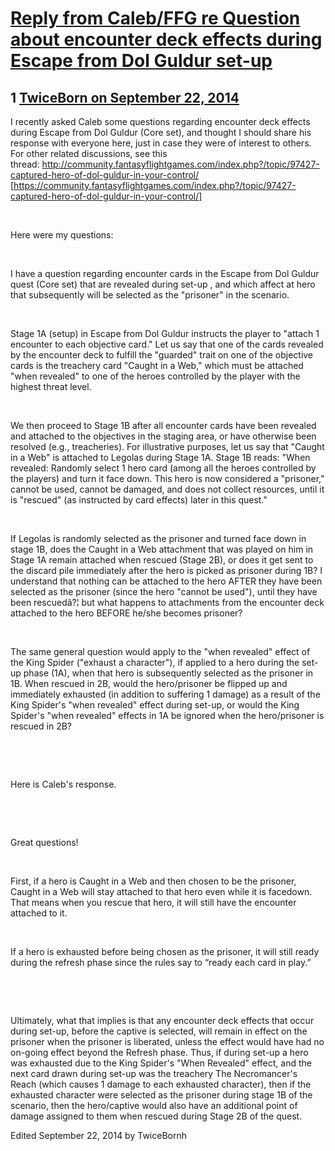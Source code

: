 # [Reply from Caleb/FFG re Question about encounter deck effects during Escape from Dol Guldur set-up](https://community.fantasyflightgames.com/topic/122601-reply-from-calebffg-re-question-about-encounter-deck-effects-during-escape-from-dol-guldur-set-up/)

## 1 [TwiceBorn on September 22, 2014](https://community.fantasyflightgames.com/topic/122601-reply-from-calebffg-re-question-about-encounter-deck-effects-during-escape-from-dol-guldur-set-up/?do=findComment&comment=1272048)

I recently asked Caleb some questions regarding encounter deck effects during Escape from Dol Guldur (Core set), and thought I should share his response with everyone here, just in case they were of interest to others. For other related discussions, see this thread: http://community.fantasyflightgames.com/index.php?/topic/97427-captured-hero-of-dol-guldur-in-your-control/ [https://community.fantasyflightgames.com/index.php?/topic/97427-captured-hero-of-dol-guldur-in-your-control/]

 

Here were my questions:

 




I have a question regarding encounter cards in the Escape from Dol Guldur quest (Core set) that are revealed during set-up , and which affect at hero that subsequently will be selected as the "prisoner" in the scenario. 





 





Stage 1A (setup) in Escape from Dol Guldur instructs the player to "attach 1 encounter to each objective card." Let us say that one of the cards revealed by the encounter deck to fulfill the "guarded" trait on one of the objective cards is the treachery card "Caught in a Web," which must be attached "when revealed" to one of the heroes controlled by the player with the highest threat level.





 





We then proceed to Stage 1B after all encounter cards have been revealed and attached to the objectives in the staging area, or have otherwise been resolved (e.g., treacheries). For illustrative purposes, let us say that "Caught in a Web" is attached to Legolas during Stage 1A. Stage 1B reads: "When revealed: Randomly select 1 hero card (among all the heroes controlled by the players) and turn it face down. This hero is now considered a "prisoner," cannot be used, cannot be damaged, and does not collect resources, until it is "rescued" (as instructed by card effects) later in this quest."





 





If Legolas is randomly selected as the prisoner and turned face down in stage 1B, does the Caught in a Web attachment that was played on him in Stage 1A remain attached when rescued (Stage 2B), or does it get sent to the discard pile immediately after the hero is picked as prisoner during 1B? I understand that nothing can be attached to the hero AFTER they have been selected as the prisoner (since the hero "cannot be used"), until they have been rescuedâ?¦ but what happens to attachments from the encounter deck attached to the hero BEFORE he/she becomes prisoner? 





 





The same general question would apply to the "when revealed" effect of the King Spider ("exhaust a character"), if applied to a hero during the set-up phase (1A), when that hero is subsequently selected as the prisoner in 1B. When rescued in 2B, would the hero/prisoner be flipped up and immediately exhausted (in addition to suffering 1 damage) as a result of the King Spider's "when revealed" effect during set-up, or would the King Spider's "when revealed" effects in 1A be ignored when the hero/prisoner is rescued in 2B?



 

 

Here is Caleb's response.

 

 

Great questions!

 

First, if a hero is Caught in a Web and then chosen to be the prisoner, Caught in a Web will stay attached to that hero even while it is facedown. That means when you rescue that hero, it will still have the encounter attached to it.

 

If a hero is exhausted before being chosen as the prisoner, it will still ready during the refresh phase since the rules say to “ready each card in play.”

 

 

Ultimately, what that implies is that any encounter deck effects that occur during set-up, before the captive is selected, will remain in effect on the prisoner when the prisoner is liberated, unless the effect would have had no on-going effect beyond the Refresh phase. Thus, if during set-up a hero was exhausted due to the King Spider's "When Revealed" effect, and the next card drawn during set-up was the treachery The Necromancer's Reach (which causes 1 damage to each exhausted character), then if the exhausted character were selected as the prisoner during stage 1B of the scenario, then the hero/captive would also have an additional point of damage assigned to them when rescued during Stage 2B of the quest. 

Edited September 22, 2014 by TwiceBornh

